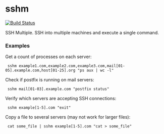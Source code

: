 sshm
====
[![Build Status](https://travis-ci.org/rolobio/sshm.png?branch=master)](https://travis-ci.org/rolobio/sshm)

SSH Multiple. SSH into multiple machines and execute a single command.

### Examples
Get a count of processes on each server:

     sshm example1.com,example2.com,example3.com,mail[01-05].example.com,host[01-25].org "ps aux | wc -l"

Check if postfix is running on mail servers:

     sshm mail[01-03].example.com "postfix status"

Verify which servers are accepting SSH connections:

     sshm example[1-5].com "exit"

Copy a file to several servers (may not work for larger files):

     cat some_file | sshm example[1-5].com "cat > some_file"

